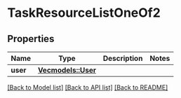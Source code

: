 # TaskResourceListOneOf2

## Properties

Name | Type | Description | Notes
------------ | ------------- | ------------- | -------------
**user** | [**Vec<models::User>**](User.md) |  | 

[[Back to Model list]](../README.md#documentation-for-models) [[Back to API list]](../README.md#documentation-for-api-endpoints) [[Back to README]](../README.md)


